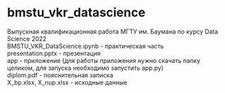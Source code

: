 # bmstu_vkr_datascience
Выпускная квалификационная работа МГТУ им. Баумана по курсу Data Science 2022  
BMSTU_VKR_DataScience.ipynb - практическая часть  
presentation.pptx - презентация  
app - приложение (для работы приложения нужно скачать папку целиком, для запуска необходимо запустить app.py)  
diplom.pdf - пояснительная записка  
X_bp.xlsx, X_nup.xlsx - исходные данные  
